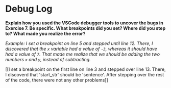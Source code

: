 # Debug Log

**Explain how you used the VSCode debugger tools to uncover the bugs in Exercise 7. Be specific. What breakpoints did you set? Where did you step to? What made you realize the error?**

_Example: I set a breakpoint on line 5 and stepped until line 12. There, I discovered that the `x` variable had a value of `-3`, whereas it should have had a value of `7`. That made me realize that we should be adding the two numbers `x` and `y`, instead of subtracting._

[[I set a breakpoint on the first line on line 3 and stepped over line 13. There, I discoverd that 'start_str' should be 'sentence'. After stepping over the rest of the code, there were not any other problems]]